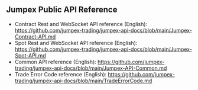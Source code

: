 ## Jumpex Public API Reference
* Contract Rest and WebSocket API reference (English): https://github.com/jumpex-trading/jumpex-api-docs/blob/main/Jumpex-Contract-API.md
* Spot Rest and WebSocket API reference (English): https://github.com/jumpex-trading/jumpex-api-docs/blob/main/Jumpex-Spot-API.md
* Common API reference (English): https://github.com/jumpex-trading/jumpex-api-docs/blob/main/Jumpex-API-Common.md
* Trade Error Code reference (English): https://github.com/jumpex-trading/jumpex-api-docs/blob/main/TradeErrorCode.md

